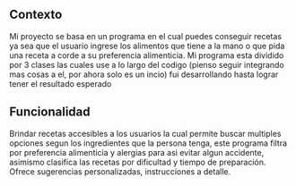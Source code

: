 ## Contexto

Mi proyecto se basa en un programa en el cual puedes conseguir recetas ya sea que el usuario ingrese los alimentos que tiene a la mano o que pida una receta a corde a su preferencia alimenticia. Mi programa esta dividido por 3 clases las cuales use a lo largo del codigo (pienso seguir integrando mas cosas a el, por ahora solo es un incio) fui desarrollando hasta lograr tener el resultado esperado


## Funcionalidad

Brindar recetas accesibles a los usuarios la cual permite buscar multiples opciones segun los ingredientes que la persona tenga, este programa filtra por preferencia alimenticia y alergias para asi evitar algun accidente, asimismo clasifica las recetas por dificultad y tiempo de preparación. Ofrece sugerencias personalizadas, instrucciones a detalle.
